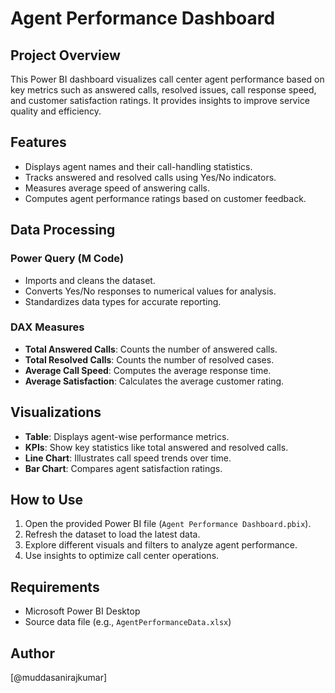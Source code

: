 # Agent Performance Dashboard

## Project Overview
This Power BI dashboard visualizes call center agent performance based on key metrics such as answered calls, resolved issues, call response speed, and customer satisfaction ratings. It provides insights to improve service quality and efficiency.

## Features
- Displays agent names and their call-handling statistics.
- Tracks answered and resolved calls using Yes/No indicators.
- Measures average speed of answering calls.
- Computes agent performance ratings based on customer feedback.

## Data Processing
### Power Query (M Code)
- Imports and cleans the dataset.
- Converts Yes/No responses to numerical values for analysis.
- Standardizes data types for accurate reporting.

### DAX Measures
- **Total Answered Calls**: Counts the number of answered calls.
- **Total Resolved Calls**: Counts the number of resolved cases.
- **Average Call Speed**: Computes the average response time.
- **Average Satisfaction**: Calculates the average customer rating.

## Visualizations
- **Table**: Displays agent-wise performance metrics.
- **KPIs**: Show key statistics like total answered and resolved calls.
- **Line Chart**: Illustrates call speed trends over time.
- **Bar Chart**: Compares agent satisfaction ratings.

## How to Use
1. Open the provided Power BI file (`Agent Performance Dashboard.pbix`).
2. Refresh the dataset to load the latest data.
3. Explore different visuals and filters to analyze agent performance.
4. Use insights to optimize call center operations.

## Requirements
- Microsoft Power BI Desktop
- Source data file (e.g., `AgentPerformanceData.xlsx`)

## Author
[@muddasanirajkumar]
